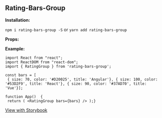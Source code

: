 
  
## Rating-Bars-Group  
  
  **Installation:**  
  
  `npm i rating-bars-group -S` or `yarn add rating-bars-group`  
  
  **Props:**  
  
  
  
  **Example:**  
````  
import React from "react";  
import ReactDOM from "react-dom";  
import { RatingGroup } from 'rating-bars-group';  
  
const bars = [  
 { size: 70, color: '#D20025', title: 'Angular'}, { size: 100, color: '#53D2F9', title: 'React'}, { size: 90, color: '#37AD70', title: 'Vue'}];  
  
function App()  {  
 return ( <RatingGroup bars={bars} /> );}  
````  
  
[View with Storybook](https://determined-einstein-121cee.netlify.com/?path=/story/storybook-knobs--props)
